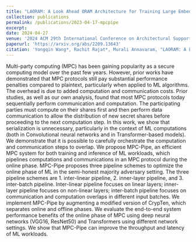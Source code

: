 ```yaml
---
title: "LAORAM: A Look Ahead ORAM Architecture for Training Large Embedding Tables"
collection: publications
permalink: /publications/2023-04-17-mpcpipe
excerpt: 
date: 2024-04-27
venue: '2024 ACM 29th International Conference on Architectural Support for Programming Languages and Operating Systems (ASPLOS)'
paperurl: 'https://arxiv.org/abs/2209.13643'
citation: 'Yongqin Wang*, Rachit Rajat*, Murali Annavaram, "LAORAM: A Look Ahead ORAM Architecture for Training Large Embedding Tables," 2023 IEEE/ACM 50th International Symposium on Computer Architecture (ISCA). [* Equal Contributions]'
---
```

Multi-party computing (MPC) has been gaining popularity as a secure computing model over the past few years. However, prior works have demonstrated that MPC protocols still pay substantial performance penalties compared to plaintext, particularly when applied to ML algorithms. The overhead is due to added computation and communication costs. Prior studies, as well as our own analysis, found that most MPC protocols today sequentially perform communication and computation. The participating parties must compute on their shares first and then perform data communication to allow the distribution of new secret shares before proceeding to the next computation step. In this work, we show that serialization is unnecessary, particularly in the context of ML computations (both in Convolutional neural networks and in Transformer-based models). We demonstrate that it is possible to carefully orchestrate the computation and communication steps to overlap. 
We propose MPC-Pipe, an efficient MPC system for both training and inference of ML workloads, which pipelines computations and communications in an MPC protocol during the online phase. MPC-Pipe proposes three pipeline schemes to optimize the online phase of ML in the semi-honest majority adversary setting. The three pipeline schemes are 1. inter-linear pipeline,  2. inner-layer pipeline, and 3. inter-batch pipeline. Inter-linear pipeline focuses on linear layers; inner-layer pipeline focuses on non-linear layers; inter-batch pipeline focuses on communication and computation overlaps in different input batches. We implement MPC-Pipe by augmenting a modified version of CrypTen, which separates online and offline phases. We evaluate the end-to-end system performance benefits of the online phase of MPC using deep neural networks (VGG16, ResNet50) and Transformers using different network settings. We show that MPC-Pipe can improve the throughput and latency of ML workloads.